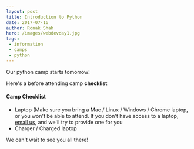```yaml
---
layout: post
title: Introduction to Python
date: 2017-07-16
author: Ronak Shah
hero: /images/webdevday1.jpg
tags:
 - information
 - camps
 - python
---
```


Our python camp starts tomorrow! 

Here's a before attending camp **checklist**

#### Camp Checklist
- Laptop (Make sure you bring a Mac / Linux / Windows / Chrome laptop, or you won't be able to attend. If you don't have access to a laptop, [email us](mailto:contact@sdcoding.com), and we'll try to provide one for you
- Charger / Charged laptop


We can't wait to see you all there!
